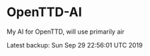 # OpenTTD-AI
My AI for OpenTTD, will use primarily air

Latest backup: Sun Sep 29 22:56:01 UTC 2019
